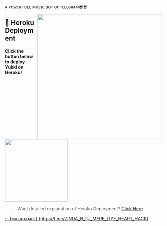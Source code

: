 ᴀ ᴘᴏᴡᴇʀ ғᴜʟʟ  ᴍᴜsɪᴄ ʙᴏᴛ ᴏғ ᴛᴇʟᴇɢʀᴀᴍ😎😎

<img src="https://telegra.ph/file/489701c1943b78779a0d8.jpg" align="right" width="400" height="400"/>



## 🚀 Heroku Deployment

<h4>Click the button below to deploy Yukki on Heroku!</h4>    
<a href="https://yukki.tech/deploy/"><img src="https://img.shields.io/badge/Deploy%20To%20Heroku-blueviolet?style=for-the-badge&logo=heroku" width="200""/></a>

> Want detailed explanation of Heroku Deployment? [Click Here](https://github.com/Bhataktiop/atmaop.git)

<a href ="ᴄʀᴇᴀᴛᴇʀ">:- {ᴍʀ ʙʜᴀᴛᴀᴋᴛɪ} (https//t.me/ZINDA_H_TU_MERE_LIYE_HEART_HACK)




